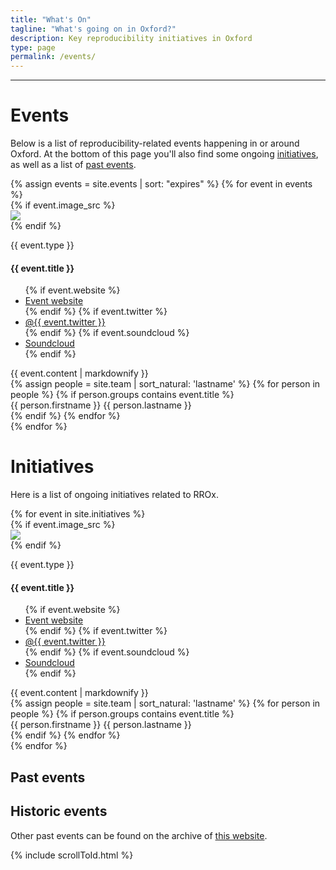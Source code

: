 ```yaml
---
title: "What's On"
tagline: "What's going on in Oxford?"
description: Key reproducibility initiatives in Oxford
type: page
permalink: /events/
---
```

---

# Events

Below is a list of reproducibility-related events happening in or around Oxford. At the bottom of this page you'll also find some ongoing [initiatives](#initiatives), as well as a list of [past events](#pastEvents).

<div id="accordion">
{% assign events = site.events | sort: "expires" %}
{% for event in events %}
  <div class="card event" data-expires-after='{{ event.expires | convert: "date" | date: "%Y-%m-%d" }}'>
    <div class="card-header" data-toggle="collapse" data-target="#{{- event.title | replace: " ", "" -}}" tabindex="0" onkeydown="clickMe(event)">
      {% if event.image_src %}
        <div class="logo">
          <img src="{{ 'assets/images/events' | relative_url}}/{{ event.image_src }}"/>
        </div>
      {% endif %}
      <div class="brief">
        <p class="text-muted">{{ event.type }}</p>
        <h4>{{ event.title }}</h4>
      </div>
    </div>
    <div class="card-body collapse" id="{{- event.title | replace: " ", "" -}}" data-parent="#accordion">
      <div class="card-links">
        <ul class="border-left border-muted">
        {% if event.website %}
          <li><i class="fa fa-globe" aria-hidden="true"></i><a href="{{ event.website }}">Event website</a></li>
        {% endif %}
        {% if event.twitter %}
          <li><i class="fab fa-fw fa-twitter-square" aria-hidden="true"></i><a href="https://twitter.com/{{ event.twitter }}">@{{ event.twitter }}</a></li>
        {% endif %}
        {% if event.soundcloud %}
          <li><i class="fab fa-soundcloud"></i><a href="https://soundcloud.com/{{ event.soundcloud }}">Soundcloud</a></li>
        {% endif %}
        </ul>
      </div>
      <div class="event-detail">
        {{ event.content | markdownify }}
      </div>
      <div class="event-people">
        {% assign people = site.team | sort_natural: 'lastname' %}
        {% for person in people %}
          {% if person.groups contains event.title %}
            <div class="btn btn-outline-info" onclick="window.location.assign('{{ '/people' | relative_url }}#{{- person.firstname | append: person.lastname | replace: ' ', '' -}}')" tabindex="0" onkeydown="clickMe(event)">
              {{ person.firstname }} {{ person.lastname }}
            </div>
          {% endif %}
        {% endfor %}
      </div>
    </div>
  </div>
{% endfor %}
</div>

# Initiatives

Here is a list of ongoing initiatives related to RROx.

<div id="accordion">
{% for event in site.initiatives %}
  <div class="card event" data-expires-after='{{ event.expires | convert: "date" | date: "%Y-%m-%d" }}'>
    <div class="card-header" data-toggle="collapse" data-target="#{{- event.title | replace: " ", "" -}}" tabindex="0" onkeydown="clickMe(event)">
      {% if event.image_src %}
        <div class="logo">
          <img src="{{ 'assets/images/initiatives' | relative_url}}/{{ event.image_src }}"/>
        </div>
      {% endif %}
      <div class="brief">
        <p class="text-muted">{{ event.type }}</p>
        <h4>{{ event.title }}</h4>
      </div>
    </div>
    <div class="card-body collapse" id="{{- event.title | replace: " ", "" -}}" data-parent="#accordion">
      <div class="card-links">
        <ul class="border-left border-muted">
        {% if event.website %}
          <li><i class="fa fa-globe" aria-hidden="true"></i><a href="{{ event.website }}">Event website</a></li>
        {% endif %}
        {% if event.twitter %}
          <li><i class="fab fa-fw fa-twitter-square" aria-hidden="true"></i><a href="https://twitter.com/{{ event.twitter }}">@{{ event.twitter }}</a></li>
        {% endif %}
        {% if event.soundcloud %}
          <li><i class="fab fa-soundcloud"></i><a href="https://soundcloud.com/{{ event.soundcloud }}">Soundcloud</a></li>
        {% endif %}
        </ul>
      </div>
      <div class="event-detail">
        {{ event.content | markdownify }}
      </div>
      <div class="event-people">
        {% assign people = site.team | sort_natural: 'lastname' %}
        {% for person in people %}
          {% if person.groups contains event.title %}
            <div class="btn btn-outline-info" onclick="window.location.assign('{{ '/people' | relative_url }}#{{- person.firstname | append: person.lastname | replace: ' ', '' -}}')" tabindex="0" onkeydown="clickMe(event)">
              {{ person.firstname }} {{ person.lastname }}
            </div>
          {% endif %}
        {% endfor %}
      </div>
    </div>
  </div>
{% endfor %}
</div>

<h2 id="pastEvents">Past events</h2>
<div class="initial-content" id="accordionPast">

</div>

<h2>Historic events</h2>
<p>Other past events can be found on the archive of <a href="https://rroxford.github.io/events/">this website</a>.</p>


<script type="text/javascript">
  /* Move expired events into the Past Events section */
  // Get a list of expired cards sorted by most recent date
  let cards = [];
  document.querySelectorAll('#accordion > div').forEach((e)=> {
    let expires = e.dataset.expiresAfter;
    // Only count initiaitves with an expiry date
    if(expires.length === 0)
      return;
    let date;
    // Only count well-formatted dates
    try {
      date = new Date(expires);
    }
    catch(e) {
      return;
    }
    // And don't count dates in the future!
    if(date > new Date())
      return;
    // Insert into cards array in descending order
    let i = 0;
    while(i < cards.length) {
      if(new Date(cards[i].dataset.expiresAfter) < date)
        break;
      else
        i++;
    }
    cards.splice(i, 0, e);
  });

  // Don't show the past events heading if no past events to show
  if(cards.length === 0) {
    document.querySelector('#pastEvents').classList.add('hidden');
    document.querySelector('#accordionPast').classList.add('hidden');
  }

  // Create a new heading for each year, place the year's events therein, and
  // move it all into the accordionPast div.
  let currentYear = Infinity;
  let pastDiv = document.querySelector('#accordionPast');
  for(let i = 0; i < cards.length; i++) {
    let year = new Date(cards[i].dataset.expiresAfter).getFullYear();
    // New year heading
    if(year < currentYear) {
      pastDiv.appendChild(document.createElement('h3')).innerText = year;
      currentYear = year;
    }
    pastDiv.appendChild(cards[i]);
  }

  // Set new accordion parent
  document.querySelectorAll('#accordionPast div[data-parent="#accordion"]')
    .forEach((e)=>{
      e.dataset.parent = '#accordionPast';
    })

</script>

{% include scrollToId.html %}
